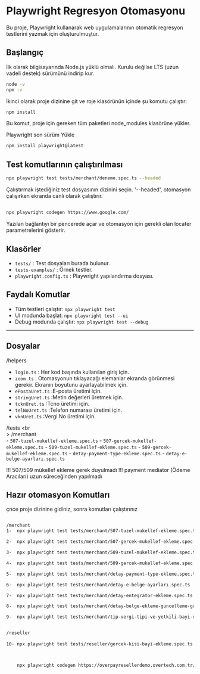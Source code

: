 # Playwright Regresyon Otomasyonu

Bu proje, Playwright kullanarak web uygulamalarının otomatik regresyon testlerini yazmak için oluşturulmuştur.

## Başlangıç

İlk olarak bilgisayarında Node.js yüklü olmalı. Kurulu değilse LTS (uzun vadeli destek) sürümünü indirip kur.

```bash
node -v
npm -v
```

İkinci olarak proje dizinine git ve roje klasörünün içinde şu komutu çalıştır:

```bash
npm install
```
Bu komut, proje için gereken tüm paketleri node_modules klasörüne yükler.

Playwright son sürüm Yükle

```bash
npm install playwright@latest
```

## Test komutlarının çalıştırılması


```bash
npx playwright test tests/merchant/deneme.spec.ts --headed
```

Çalıştırmak iştediğiniz test dosyasının dizinini seçin. '--headed', otomasyon çalışırken ekranda canlı olarak çalıştırır.

## 

```bash
npx playwright codegen https://www.google.com/
```

Yazılan bağlantıyı bir pencerede açar ve otomasyon için gerekli olan locater parametrelerini gösterir.


## Klasörler
- `tests/` : Test dosyaları burada bulunur.
- `tests-examples/` : Örnek testler.
- `playwright.config.ts` : Playwright yapılandırma dosyası.

## Faydalı Komutlar
- Tüm testleri çalıştır: `npx playwright test`
- UI modunda başlat: `npx playwright test --ui`
- Debug modunda çalıştır: `npx playwright test --debug`

---

## Dosyalar

/helpers

- `login.ts` : Her kod başında kullanılan giriş için.
- `zoom.ts` : Otomasyonun tıklayacağı elemanlar ekranda görünmesi gerekir. Ekranın boyutunu ayarlayabilmek için.
- `ePostaUret.ts` :E-posta üretimi için.
- `stringUret.ts` :Metin değerleri üretmek için.
- `tcknUret.ts` :Tcno üretimi için.
- `telNoUret.ts` :Telefon numarası üretimi için.
- `vknUret.ts` :Vergi No üretimi için.


/tests <br <br>>
    /merchant <br>
    - `507-tuzel-mukellef-ekleme.spec.ts` 
    - `507-gercek-mukellef-ekleme.spec.ts` 
    - `509-tuzel-mukellef-ekleme.spec.ts` 
    - `509-gercek-mukellef-ekleme.spec.ts` 
    - `detay-payment-type-ekleme.spec.ts` 
    - `detay-e-belge-ayarları.spec.ts`  

!!! 507/509 mükellef ekleme gerek duyulmadı
!!! payment mediator (Ödeme Aracıları) uzun süreceğinden yapılmadı


## Hazır otomasyon Komutları

çnce proje dizinine gidiniz, sonra komutları çalıştırınız


```bash

/merchant
1-  npx playwright test tests/merchant/507-tuzel-mukellef-ekleme.spec.ts --headed

2-  npx playwright test tests/merchant/507-gercek-mukellef-ekleme.spec.ts --headed

3-  npx playwright test tests/merchant/509-tuzel-mukellef-ekleme.spec.ts --headed

4-  npx playwright test tests/merchant/509-gercek-mukellef-ekleme.spec.ts --headed

5-  npx playwright test tests/merchant/detay-payment-type-ekleme.spec.ts --headed

6-  npx playwright test tests/merchant/detay-e-belge-ayarları.spec.ts --headed

7-  npx playwright test tests/merchant/detay-entegrator-ekleme.spec.ts --headed

8-  npx playwright test tests/merchant/detay-belge-ekleme-guncelleme-goruntuleme-silme.spec.ts --headed

9-  npx playwright test tests/merchant/tip-vergi-tipi-ve-yetkili-bayi-degistirme.spec.ts --headed


/reseller
    
10- npx playwright test tests/reseller/gercek-kisi-bayi-ekleme.spec.ts --headed



    npx playwright codegen https://overpayresellerdemo.overtech.com.tr/Home/Dashboard/Index


```